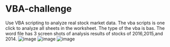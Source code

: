 # VBA-challenge
Use VBA scripting to analyze real stock market data.
The vba scripts is one click to analyze all sheets in the worksheet. The type of the vba is bas.
The word file has 3 screen shots of analysis results of stocks of 2016,2015,and 2014.
![image](https://user-images.githubusercontent.com/79819331/119168484-f369ef00-ba2e-11eb-9457-17f743753e5c.png)
![image](https://user-images.githubusercontent.com/79819331/119168503-f8c73980-ba2e-11eb-9c28-cb4633bd9a60.png)
![image](https://user-images.githubusercontent.com/79819331/119169093-a0446c00-ba2f-11eb-8252-a39d1201090a.png)

